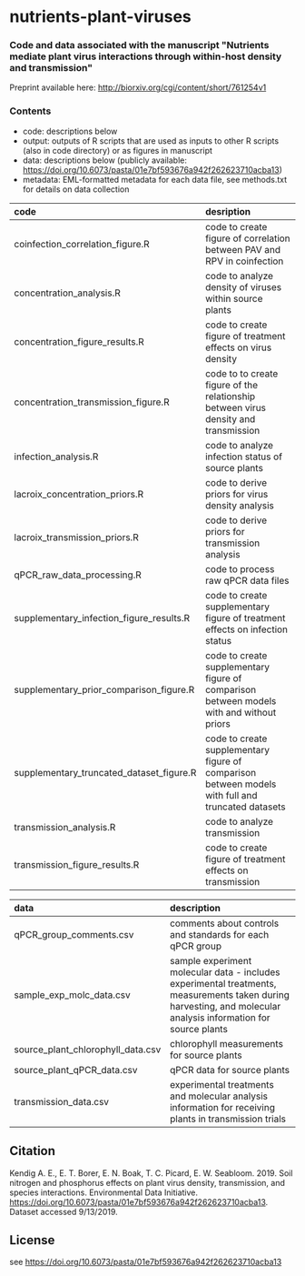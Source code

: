 # nutrients-plant-viruses

### Code and data associated with the manuscript "Nutrients mediate plant virus interactions through within-host density and transmission"
Preprint available here: http://biorxiv.org/cgi/content/short/761254v1

### Contents
- code: descriptions below
- output: outputs of R scripts that are used as inputs to other R scripts (also in code directory) or as figures in manuscript
- data: descriptions below (publicly available: https://doi.org/10.6073/pasta/01e7bf593676a942f262623710acba13)
- metadata: EML-formatted metadata for each data file, see methods.txt for details on data collection

|code                                     |desription                                                                                        |
|:----------------------------------------|:-------------------------------------------------------------------------------------------------|
|coinfection_correlation_figure.R         |code to create figure of correlation between PAV and RPV in coinfection                           |
|concentration_analysis.R                 |code to analyze density of viruses within source plants                                           |
|concentration_figure_results.R           |code to create figure of treatment effects on virus density                                       |
|concentration_transmission_figure.R      |code to to create figure of the relationship between virus density and transmission               |
|infection_analysis.R                     |code to analyze infection status of source plants                                                 |
|lacroix_concentration_priors.R           |code to derive priors for virus density analysis                                                  |
|lacroix_transmission_priors.R            |code to derive priors for transmission analysis                                                   |
|qPCR_raw_data_processing.R               |code to process raw qPCR data files                                                               |
|supplementary_infection_figure_results.R |code to create supplementary figure of treatment effects on infection status                      |
|supplementary_prior_comparison_figure.R  |code to create supplementary figure of comparison between models with and without priors          |
|supplementary_truncated_dataset_figure.R |code to create supplementary figure of comparison between models with full and truncated datasets |
|transmission_analysis.R                  |code to analyze transmission                                                                      |
|transmission_figure_results.R            |code to create figure of treatment effects on transmission                                        |

|data                              |description                                                                                                                                                     |
|:---------------------------------|:---------------------------------------------------------------------------------------------------------------------------------------------------------------|
|qPCR_group_comments.csv           |comments about controls and standards for each qPCR group                                                                                                       |
|sample_exp_molc_data.csv          |sample experiment molecular data - includes experimental treatments, measurements taken during harvesting, and molecular analysis information for source plants |
|source_plant_chlorophyll_data.csv |chlorophyll measurements for source plants                                                                                                                      |
|source_plant_qPCR_data.csv        |qPCR data for source plants                                                                                                                                     |
|transmission_data.csv             |experimental treatments and molecular analysis information for receiving plants in transmission trials                                                          |

## Citation
Kendig A. E., E. T. Borer, E. N. Boak, T. C. Picard, E. W. Seabloom. 2019. Soil nitrogen and phosphorus effects on plant virus density, transmission, and species interactions. Environmental Data Initiative. https://doi.org/10.6073/pasta/01e7bf593676a942f262623710acba13. Dataset accessed 9/13/2019.

## License
see https://doi.org/10.6073/pasta/01e7bf593676a942f262623710acba13 